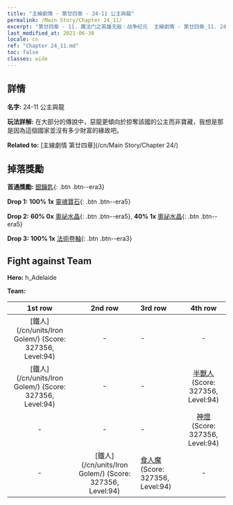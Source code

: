 ```yaml
---
title: "主線劇情 - 第廿四章 - 24-11 公主與龍"
permalink: /Main Story/Chapter 24_11/
excerpt: "第廿四章 - 11. 魔法门之英雄无敌：战争纪元  主線劇情 - 第廿四章_11. 24-11 公主與龍"
last_modified_at: 2021-06-30
locale: cn
ref: "Chapter 24_11.md"
toc: false
classes: wide
---
```


## 詳情

 **名字:** 24-11 公主與龍

 **玩法詳解:** 在大部分的傳說中，惡龍更傾向於掠奪該國的公主而非寶藏，我想是那是因為這個國家並沒有多少財富的緣故吧。

 **Related to:** [主線劇情 第廿四章](/cn/Main Story/Chapter 24/)

## 掉落獎勵

 **首通獎勵:** [銀鑰匙](/cn/Items/con_693/){: .btn .btn--era3}

 **Drop 1:** **100% 1x** [靈魂寶石](/cn/Items/mat_86/){: .btn .btn--era5}

 **Drop 2:** **60% 0x** [奧祕水晶](/cn/Items/mat_80/){: .btn .btn--era5}, **40% 1x** [奧祕水晶](/cn/Items/mat_80/){: .btn .btn--era5}

 **Drop 3:** **100% 1x** [法術卷軸](/cn/Items/con_694/){: .btn .btn--era3}


## Fight against Team
 **Hero:** h_Adelaide

 **Team:**


  | 1st row | 2nd row | 3rd row | 4th row |
  |:----:|:----:|:----|:----:|
  | [鐵人](/cn/units/Iron Golem/) (Score: 327356, Level:94)  | - | - | - |
  | [鐵人](/cn/units/Iron Golem/) (Score: 327356, Level:94)  | - | - | [半獸人](/cn/units/Orc/) (Score: 327356, Level:94)  |
  | - | - | - | [神燈](/cn/units/Genie/) (Score: 327356, Level:94)  |
  | - | [鐵人](/cn/units/Iron Golem/) (Score: 327356, Level:94)  | [食人魔](/cn/units/Ogre/) (Score: 327356, Level:94)  | - |


